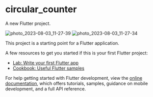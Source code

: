# circular_counter



A new Flutter project.

![photo_2023-08-03_11-27-39](https://github.com/mehari123/2023-project-phase-mobile-tasks/assets/88460961/74687ac1-ece2-4531-9317-69477d6d6307)
![photo_2023-08-03_11-27-34](https://github.com/mehari123/2023-project-phase-mobile-tasks/assets/88460961/c2740e10-4671-462a-aa17-6ea495ddf884)

This project is a starting point for a Flutter application.

A few resources to get you started if this is your first Flutter project:

- [Lab: Write your first Flutter app](https://docs.flutter.dev/get-started/codelab)
- [Cookbook: Useful Flutter samples](https://docs.flutter.dev/cookbook)

For help getting started with Flutter development, view the
[online documentation](https://docs.flutter.dev/), which offers tutorials,
samples, guidance on mobile development, and a full API reference.
